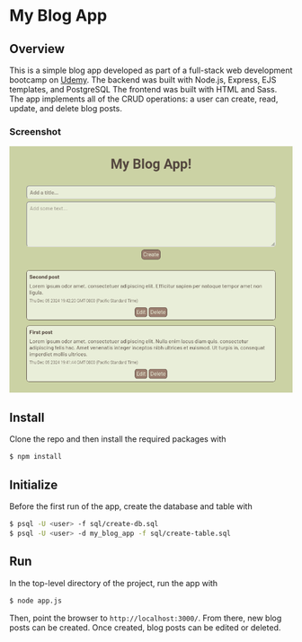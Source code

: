 # My Blog App

## Overview

This is a simple blog app developed as part of a full-stack web development
bootcamp on [Udemy](https://www.udemy.com/). The backend was built with
Node.js, Express, EJS templates, and PostgreSQL The frontend was built with HTML and
Sass. The app implements all of the CRUD operations: a user can create, read, update, and delete blog posts.

### Screenshot

![A screenshot of the app](public/images/screenshot.png)

## Install

Clone the repo and then install the required packages with 

```bash
$ npm install
```

## Initialize

Before the first run of the app, create the database and table with
```bash
$ psql -U <user> -f sql/create-db.sql
$ psql -U <user> -d my_blog_app -f sql/create-table.sql
```

## Run

In the top-level directory of the project, run the app with

```bash
$ node app.js
```

Then, point the browser to `http://localhost:3000/`. From there, new blog posts can be created. Once created, blog posts can be edited or deleted.
